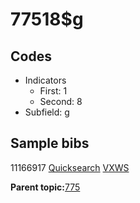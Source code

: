 # 77518$g

## Codes

-   Indicators
    -   First: 1
    -   Second: 8
-   Subfield: g

## Sample bibs

11166917 [Quicksearch](https://search.library.yale.edu/catalog/11166917) [VXWS](http://prodorbis.library.yale.edu:7014/vxws/GetHoldingsService?bibId=11166917)

**Parent topic:**[775](../../tags/775/775.md)

